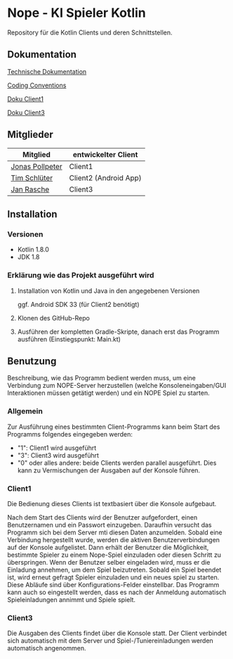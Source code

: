 # Nope - KI Spieler Kotlin

Repository für die Kotlin Clients und deren Schnittstellen.


## Dokumentation
[Technische Dokumentation](https://github.com/Nope-Cardgame/KIKotlin/tree/main/doc/TechnischeDokumentation.md)

[Coding Conventions](https://github.com/Nope-Cardgame/KIKotlin/tree/main/doc/CodingConventions.md)

[Doku Client1](https://github.com/Nope-Cardgame/KIKotlin/tree/main/doc/Client1Doku.md)

[Doku Client3](https://github.com/Nope-Cardgame/KIKotlin/tree/main/doc/Client3Doku.md)


## Mitglieder
Mitglied | entwickelter Client | 
--- | --- |
[Jonas Pollpeter](https://github.com/JonasPTFL) | Client1
[Tim Schlüter](https://github.com/TosSystems) | Client2 (Android App)
[Jan Rasche](https://github.com/Muquinbla) | Client3


## Installation

### Versionen
- Kotlin 1.8.0
- JDK 1.8

### Erklärung wie das Projekt ausgeführt wird

1. Installation von Kotlin und Java in den angegebenen Versionen 

    ggf. Android SDK 33 (für Client2 benötigt)  
2. Klonen des GitHub-Repo
3. Ausführen der kompletten Gradle-Skripte, danach erst das Programm ausführen (Einstiegspunkt: Main.kt)


## Benutzung
Beschreibung, wie das Programm bedient werden muss, um eine Verbindung zum NOPE-Server herzustellen (welche Konsoleneingaben/GUI Interaktionen müssen getätigt werden) und ein NOPE Spiel zu starten.

### Allgemein
Zur Ausführung eines bestimmten Client-Programms kann beim Start des Programms folgendes eingegeben werden: 
- "1": Client1 wird ausgeführt
- "3": Client3 wird ausgeführt
- "0" oder alles andere: beide Clients werden parallel ausgeführt. Dies kann zu Vermischungen der Ausgaben auf der Konsole führen. 


### Client1
Die Bedienung dieses Clients ist textbasiert über die Konsole aufgebaut. 

Nach dem Start des Clients wird der Benutzer aufgefordert, einen Benutzernamen und ein Passwort einzugeben.
Daraufhin versucht das Programm sich bei dem Server mti diesen Daten anzumelden. Sobald eine Verbindung hergestellt wurde, 
werden die aktiven Benutzerverbindungen auf der Konsole aufgelistet. Dann erhält der Benutzer die Möglichkeit, bestimmte Spieler
zu einem Nope-Spiel einzuladen oder diesen Schritt zu überspringen. Wenn der Benutzer selber eingeladen wird, muss er die Einladung
annehmen, um dem Spiel beizutreten. Sobald ein Spiel beendet ist, wird erneut gefragt Spieler einzuladen und ein neues spiel zu starten. 
Diese Abläufe sind über Konfigurations-Felder einstellbar. Das Programm kann auch so eingestellt werden, dass es nach der Anmeldung
automatisch Spieleinladungen annimmt und Spiele spielt.

### Client3
Die Ausgaben des Clients findet über die Konsole statt. Der Client verbindet sich automatisch mit dem Server und Spiel-/Tuniereinladungen werden automatisch angenommen.
